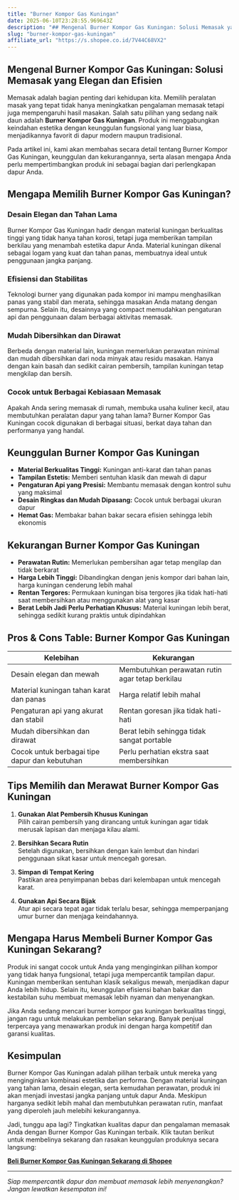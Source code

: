 ```yaml
---
title: "Burner Kompor Gas Kuningan"
date: 2025-06-10T23:28:55.969643Z
description: "## Mengenal Burner Kompor Gas Kuningan: Solusi Memasak yang Elegan dan Efisien..."
slug: "burner-kompor-gas-kuningan"
affiliate_url: "https://s.shopee.co.id/7V44C68VX2"
---
```

## Mengenal Burner Kompor Gas Kuningan: Solusi Memasak yang Elegan dan Efisien

Memasak adalah bagian penting dari kehidupan kita. Memilih peralatan masak yang tepat tidak hanya meningkatkan pengalaman memasak tetapi juga mempengaruhi hasil masakan. Salah satu pilihan yang sedang naik daun adalah **Burner Kompor Gas Kuningan**. Produk ini menggabungkan keindahan estetika dengan keunggulan fungsional yang luar biasa, menjadikannya favorit di dapur modern maupun tradisional.

Pada artikel ini, kami akan membahas secara detail tentang Burner Kompor Gas Kuningan, keunggulan dan kekurangannya, serta alasan mengapa Anda perlu mempertimbangkan produk ini sebagai bagian dari perlengkapan dapur Anda.

## Mengapa Memilih Burner Kompor Gas Kuningan?

### Desain Elegan dan Tahan Lama
Burner Kompor Gas Kuningan hadir dengan material kuningan berkualitas tinggi yang tidak hanya tahan korosi, tetapi juga memberikan tampilan berkilau yang menambah estetika dapur Anda. Material kuningan dikenal sebagai logam yang kuat dan tahan panas, membuatnya ideal untuk penggunaan jangka panjang.

### Efisiensi dan Stabilitas
Teknologi burner yang digunakan pada kompor ini mampu menghasilkan panas yang stabil dan merata, sehingga masakan Anda matang dengan sempurna. Selain itu, desainnya yang compact memudahkan pengaturan api dan penggunaan dalam berbagai aktivitas memasak.

### Mudah Dibersihkan dan Dirawat
Berbeda dengan material lain, kuningan memerlukan perawatan minimal dan mudah dibersihkan dari noda minyak atau residu masakan. Hanya dengan kain basah dan sedikit cairan pembersih, tampilan kuningan tetap mengkilap dan bersih.

### Cocok untuk Berbagai Kebiasaan Memasak
Apakah Anda sering memasak di rumah, membuka usaha kuliner kecil, atau membutuhkan peralatan dapur yang tahan lama? Burner Kompor Gas Kuningan cocok digunakan di berbagai situasi, berkat daya tahan dan performanya yang handal.

## Keunggulan Burner Kompor Gas Kuningan

- **Material Berkualitas Tinggi:** Kuningan anti-karat dan tahan panas
- **Tampilan Estetis:** Memberi sentuhan klasik dan mewah di dapur
- **Pengaturan Api yang Presisi:** Membantu memasak dengan kontrol suhu yang maksimal
- **Desain Ringkas dan Mudah Dipasang:** Cocok untuk berbagai ukuran dapur
- **Hemat Gas:** Membakar bahan bakar secara efisien sehingga lebih ekonomis

## Kekurangan Burner Kompor Gas Kuningan

- **Perawatan Rutin:** Memerlukan pembersihan agar tetap mengilap dan tidak berkarat
- **Harga Lebih Tinggi:** Dibandingkan dengan jenis kompor dari bahan lain, harga kuningan cenderung lebih mahal
- **Rentan Tergores:** Permukaan kuningan bisa tergores jika tidak hati-hati saat membersihkan atau menggunakan alat yang kasar
- **Berat Lebih Jadi Perlu Perhatian Khusus:** Material kuningan lebih berat, sehingga sedikit kurang praktis untuk dipindahkan

## Pros & Cons Table: Burner Kompor Gas Kuningan

| Kelebihan                                      | Kekurangan                                          |
|------------------------------------------------|-----------------------------------------------------|
| Desain elegan dan mewah                       | Membutuhkan perawatan rutin agar tetap berkilau |
| Material kuningan tahan karat dan panas       | Harga relatif lebih mahal                        |
| Pengaturan api yang akurat dan stabil       | Rentan goresan jika tidak hati-hati             |
| Mudah dibersihkan dan dirawat                | Berat lebih sehingga tidak sangat portable     |
| Cocok untuk berbagai tipe dapur dan kebutuhan | Perlu perhatian ekstra saat membersihkan       |

## Tips Memilih dan Merawat Burner Kompor Gas Kuningan

1. **Gunakan Alat Pembersih Khusus Kuningan**  
   Pilih cairan pembersih yang dirancang untuk kuningan agar tidak merusak lapisan dan menjaga kilau alami.

2. **Bersihkan Secara Rutin**  
   Setelah digunakan, bersihkan dengan kain lembut dan hindari penggunaan sikat kasar untuk mencegah goresan.

3. **Simpan di Tempat Kering**  
   Pastikan area penyimpanan bebas dari kelembapan untuk mencegah karat.

4. **Gunakan Api Secara Bijak**  
   Atur api secara tepat agar tidak terlalu besar, sehingga memperpanjang umur burner dan menjaga keindahannya.

## Mengapa Harus Membeli Burner Kompor Gas Kuningan Sekarang?

Produk ini sangat cocok untuk Anda yang menginginkan pilihan kompor yang tidak hanya fungsional, tetapi juga mempercantik tampilan dapur. Kuningan memberikan sentuhan klasik sekaligus mewah, menjadikan dapur Anda lebih hidup. Selain itu, keunggulan efisiensi bahan bakar dan kestabilan suhu membuat memasak lebih nyaman dan menyenangkan.

Jika Anda sedang mencari burner kompor gas kuningan berkualitas tinggi, jangan ragu untuk melakukan pembelian sekarang. Banyak penjual terpercaya yang menawarkan produk ini dengan harga kompetitif dan garansi kualitas.

## Kesimpulan

Burner Kompor Gas Kuningan adalah pilihan terbaik untuk mereka yang menginginkan kombinasi estetika dan performa. Dengan material kuningan yang tahan lama, desain elegan, serta kemudahan perawatan, produk ini akan menjadi investasi jangka panjang untuk dapur Anda. Meskipun harganya sedikit lebih mahal dan membutuhkan perawatan rutin, manfaat yang diperoleh jauh melebihi kekurangannya.

Jadi, tunggu apa lagi? Tingkatkan kualitas dapur dan pengalaman memasak Anda dengan Burner Kompor Gas Kuningan terbaik. Klik tautan berikut untuk membelinya sekarang dan rasakan keunggulan produknya secara langsung:

[**Beli Burner Kompor Gas Kuningan Sekarang di Shopee**](https://s.shopee.co.id/7V44C68VX2)

---

*Siap mempercantik dapur dan membuat memasak lebih menyenangkan? Jangan lewatkan kesempatan ini!*